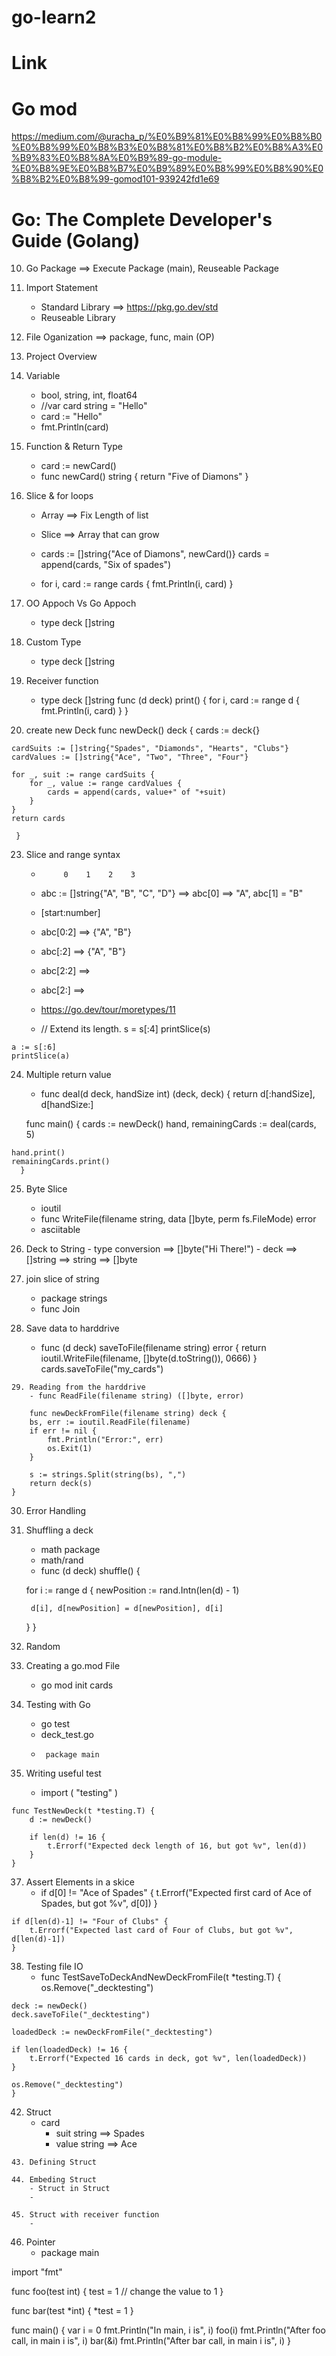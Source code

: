 # go-learn2

# Link
# Go mod
https://medium.com/@uracha_p/%E0%B9%81%E0%B8%99%E0%B8%B0%E0%B8%99%E0%B8%B3%E0%B8%81%E0%B8%B2%E0%B8%A3%E0%B9%83%E0%B8%8A%E0%B9%89-go-module-%E0%B8%9E%E0%B8%B7%E0%B9%89%E0%B8%99%E0%B8%90%E0%B8%B2%E0%B8%99-gomod101-939242fd1e69

# Go: The Complete Developer's Guide (Golang)
  10. Go Package  ==> Execute Package (main), Reuseable Package
  11. Import Statement
      - Standard Library ==> https://pkg.go.dev/std
      - Reuseable Library
  12. File Oganization  ==> package, func, main (OP)
  14. Project Overview

  16. Variable
       - bool, string, int, float64
       - //var card string = "Hello"
       - card := "Hello"
       - fmt.Println(card)
  17. Function & Return Type
      - card := newCard()
      - func newCard() string {
	        return "Five of Diamons"
        }

  18. Slice & for loops
      - Array ==> Fix Length of list
      - Slice ==> Array that can grow
     
      - cards := []string{"Ace of Diamons", newCard()}
        cards = append(cards, "Six of spades")

      - for i, card := range cards {
          fmt.Println(i, card)
        }
        
  19. OO Appoch Vs Go Appoch
      - type deck []string

  20. Custom Type
      - type deck []string

  21. Receiver function
      - type deck []string
 	func (d deck) print() {
		for i, card := range d {		
			fmt.Println(i, card)
		}
	}

  22. create new Deck
     func newDeck() deck {
	cards := deck{}

	cardSuits := []string{"Spades", "Diamonds", "Hearts", "Clubs"}
	cardValues := []string{"Ace", "Two", "Three", "Four"}

	for _, suit := range cardSuits {
		for _, value := range cardValues {
			cards = append(cards, value+" of "+suit)
		}
	}
	return cards

     }

   23. Slice and range syntax 
       -		  0    1    2    3
       - abc := []string{"A", "B", "C", "D"}  ==> abc[0] ==> "A", abc[1] = "B"
       -  [start:number] 
       - abc[0:2]  ==> {"A", "B"}
       - abc[:2]  ==> {"A", "B"}
       - abc[2:2]  ==>
       - abc[2:]  ==>
      
       - https://go.dev/tour/moretypes/11
       - 	// Extend its length.
	s = s[:4]
	printSlice(s)
	
	a := s[:6]
	printSlice(a)

   24. Multiple return value
       - func deal(d deck, handSize int) (deck, deck) {
	return d[:handSize], d[handSize:]

       func main() {
	cards := newDeck()
	hand, remainingCards := deal(cards, 5)

	hand.print()
	remainingCards.print()
      }

   25. Byte Slice
       - ioutil
       - func WriteFile(filename string, data []byte, perm fs.FileMode) error
       - asciitable

   26. Deck to String
	- type conversion ==> []byte("Hi There!")
	- deck ==> []string ==> string ==> []byte

  27. join slice of string
      	- package strings
      	- func Join

   28. Save data to harddrive
       - func (d deck) saveToFile(filename string) error {
	return ioutil.WriteFile(filename, []byte(d.toString()), 0666)
}
       cards.saveToFile("my_cards")

    29. Reading from the harddrive
     	- func ReadFile(filename string) ([]byte, error)

        func newDeckFromFile(filename string) deck {
		bs, err := ioutil.ReadFile(filename)
		if err != nil {
			fmt.Println("Error:", err)
			os.Exit(1)
		}

		s := strings.Split(string(bs), ",")
		return deck(s)
	}

   30. Error Handling
       
   31. Shuffling a deck
       - math package
       - math/rand
       - func (d deck) shuffle() {

		for i := range d {
			newPosition := rand.Intn(len(d) - 1)

			d[i], d[newPosition] = d[newPosition], d[i]
		}
	}

 32. Random
 33. Creating a go.mod File
     - go mod init cards

 34. Testing with Go
     - go test
     - deck_test.go
     - 		package main

 36. Writing useful test
     - import (
	"testing"
	)

	func TestNewDeck(t *testing.T) {
		d := newDeck()

		if len(d) != 16 {
			t.Errorf("Expected deck length of 16, but got %v", len(d))
		}
	}

 37. Assert Elements in a skice
     - if d[0] != "Ace of Spades" {
		t.Errorf("Expected first card of Ace of Spades, but got %v", d[0])
	}

	if d[len(d)-1] != "Four of Clubs" {
		t.Errorf("Expected last card of Four of Clubs, but got %v", d[len(d)-1])
	}

 38. Testing file IO
     - func TestSaveToDeckAndNewDeckFromFile(t *testing.T) {
	os.Remove("_decktesting")

	deck := newDeck()
	deck.saveToFile("_decktesting")

	loadedDeck := newDeckFromFile("_decktesting")

	if len(loadedDeck) != 16 {
		t.Errorf("Expected 16 cards in deck, got %v", len(loadedDeck))
	}

	os.Remove("_decktesting")
	}	

   42. Struct
       - card
         - suit string  ==> Spades
         - value string ==> Ace

    43. Defining Struct

    44. Embeding Struct
    	- Struct in Struct
     	- 

    45. Struct with receiver function
    	- 

   46. Pointer
     	- package main

import "fmt"

func foo(test int) {
	test = 1 // change the value to 1
}

func bar(test *int) {
	*test = 1
}

func main() {
	var i = 0
	fmt.Println("In main, i is", i)
	foo(i)
	fmt.Println("After foo call, in main i is", i)
	bar(&i)
	fmt.Println("After bar call, in main i is", i)
}


